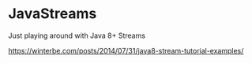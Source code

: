# JavaStreams
Just playing around with Java 8+ Streams

https://winterbe.com/posts/2014/07/31/java8-stream-tutorial-examples/